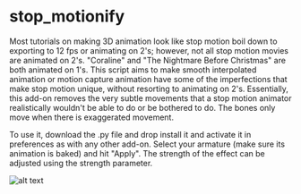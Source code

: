 # stop_motionify


Most tutorials on making 3D animation look like stop motion boil down to exporting to 12 fps or animating on 2's; however, not all stop motion movies are animated on 2's. "Coraline" and "The Nightmare Before Christmas" are both animated on 1's. This script aims to make smooth interpolated animation or motion capture animation have some of the imperfections that make stop motion unique, without resorting to animating on 2's. Essentially, this add-on removes the very subtle movements that a stop motion animator realistically wouldn't be able to do or be bothered to do. The bones only move when there is exaggerated movement. 

To use it, download the .py file and drop install it and activate it in preferences as with any other add-on. Select your armature (make sure its animation is baked) and hit "Apply". The strength of the effect can be adjusted using the strength parameter.

![alt text](https://github.com/emuuuuuuu/stop_motionify/blob/main/gif0001-0110_1.gif "Animation")
